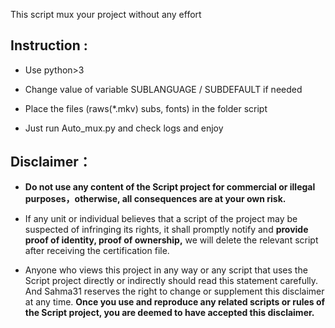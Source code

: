 This script mux your project without any effort
## Instruction :
* Use python>3

* Change value of variable SUBLANGUAGE / SUBDEFAULT if needed

* Place the files (raws(*.mkv) subs, fonts) in the folder script

* Just run Auto_mux.py and check logs and enjoy

## Disclaimer：

* **Do not use any content of the Script project for commercial or illegal purposes，otherwise, all consequences are at your own risk.**

* If any unit or individual believes that a script of the project may be suspected of infringing its rights, it shall promptly notify and **provide proof of identity, proof of ownership,** we will delete the relevant script after receiving the certification file.

* Anyone who views this project in any way or any script that uses the Script project directly or indirectly should read this statement carefully. And Sahma31 reserves the right to change or supplement this disclaimer at any time. **Once you use and reproduce any related scripts or rules of the Script project, you are deemed to have accepted this disclaimer.**